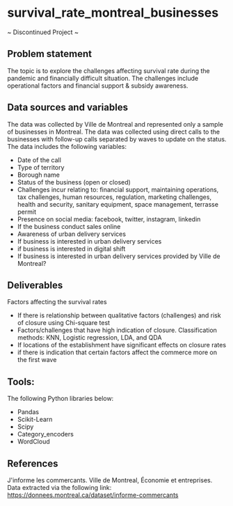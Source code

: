 # survival_rate_montreal_businesses
~ Discontinued Project ~
## Problem statement
The topic is to explore the challenges affecting survival rate during the pandemic and financially difficult situation. The challenges include operational factors and financial support & subsidy awareness. 

## Data sources and variables
The data was collected by Ville de Montreal and represented only a sample of businesses in Montreal. The data was collected using direct calls to the businesses with follow-up calls separated by waves to update on the status. The data includes the following variables: 
* Date of the call
* Type of territory
* Borough name
* Status of the business (open or closed)
* Challenges incur relating to: financial support, maintaining operations, tax challenges, human resources, regulation, marketing challenges, health and security, sanitary equipment, space management, terrasse permit
* Presence on social media: facebook, twitter, instagram, linkedin
* If the business conduct sales online
* Awareness of urban delivery services
* If business is interested in urban delivery services
* if business is interested in digital shift
* If business is interested in urban delivery services provided by Ville de Montreal? 

## Deliverables
Factors affecting the survival rates
* If there is relationship between qualitative factors (challenges) and risk of closure using Chi-square test
* Factors/challenges that have high indication of closure. Classification methods: KNN, Logistic regression, LDA, and QDA
* If locations of the establishment have significant effects on closure rates
* if there is indication that certain factors affect the commerce more on the first wave

## Tools: 
The following Python libraries below: 
* Pandas
* Scikit-Learn
* Scipy
* Category_encoders
* WordCloud

## References
J'informe les commercants. Ville de Montreal, Économie et entreprises. Data extracted via the following link: 
https://donnees.montreal.ca/dataset/informe-commercants


